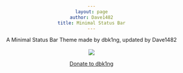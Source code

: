 ```yaml
---
layout: page
author: Dave1482
title: Minimal Status Bar
---
```


<body style="text-align: center;">
A Minimal Status Bar Theme made by dbk1ng, updated by Dave1482
<br>
<br>
<a href="https://www.paypal.me/dbk1ng"><img class="icon" src="http://dbk1ng.github.io/assets/icons/paypal.png"><div><div><label><p>Donate to dbk1ng</p></label></div></div></a>
</body>
